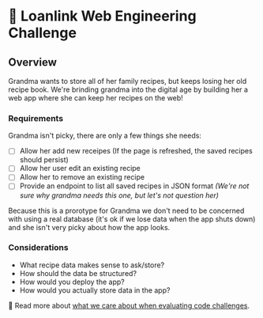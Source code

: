 # 🍪 Loanlink Web Engineering Challenge

## Overview
Grandma wants to store all of her family recipes, but keeps losing her old recipe book. We're brinding grandma into the digital age by building her a web app where she can keep her recipes on the web!



### Requirements

Grandma isn't picky, there are only a few things she needs:

- [ ] Allow her add new receipes (If the page is refreshed, the saved recipes should persist)
- [ ] Allow her user edit an existing recipe
- [ ] Allow her to remove an existing recipe
- [ ] Provide an endpoint to list all saved recipes in JSON format _(We're not sure why grandma needs this one, but let's not question her)_

Because this is a prorotype for Grandma we don't need to be concerned with using a real database (it's ok if we lose data when the app shuts down) and she isn't very picky about how the app looks.



### Considerations

- What recipe data makes sense to ask/store?
- How should the data be structured?
- How would you deploy the app?
- How would you actually store data in the app?


 👵 Read more about [what we care about when evaluating code challenges](https://github.com/LoanLink/coding-challenges). 

